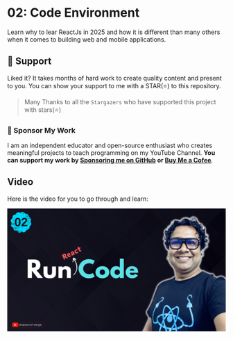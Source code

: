 # 02: Code Environment

Learn why to lear ReactJs in 2025 and how it is different than many others when it comes to building web and mobile applications.

## 🫶 Support
Liked it? It takes months of hard work to create quality content and present to you. You can show your support to me with a STAR(⭐) to this repository.

> Many Thanks to all the `Stargazers` who have supported this project with stars(⭐)

### 🤝 Sponsor My Work
I am an independent educator and open-source enthusiast who creates meaningful projects to teach programming on my YouTube Channel. **You can support my work by [Sponsoring me on GitHub](https://github.com/sponsors/atapas) or [Buy Me a Cofee](https://buymeacoffee.com/tapasadhikary)**.



## Video
Here is the video for you to go through and learn:

[![02-code-env](./banner.png)](https://youtu.be/9PZ4uymTAz0 "Video")